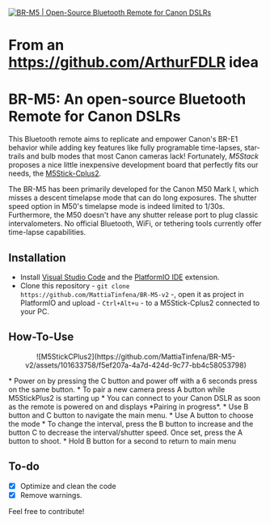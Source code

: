 [![BR-M5 | Open-Source Bluetooth Remote for Canon DSLRs](./.github/cover.png)](https://youtu.be/Gh5uEc2dNJM "BR-M5 | Open-Source Bluetooth Remote for Canon DSLRs")

# From an https://github.com/ArthurFDLR idea

# BR-M5: An open-source Bluetooth Remote for Canon DSLRs

This Bluetooth remote aims to replicate and empower Canon's BR-E1 behavior while adding key features like fully programable time-lapses, star-trails and bulb modes that most Canon cameras lack! Fortunately, *M5Stack* proposes a nice little inexpensive development board that perfectly fits our needs, the [M5Stick-Cplus2](https://shop.m5stack.com/products/m5stickc-plus2-esp32-mini-iot-development-kit).

The BR-M5 has been primarily developed for the Canon M50 Mark I, which misses a descent timelapse mode that can do long exposures. The shutter speed option in M50's timelapse mode is indeed limited to 1/30s. Furthermore, the M50 doesn't have any shutter release port to plug classic intervalometers. No official Bluetooth, WiFi, or tethering tools currently offer time-lapse capabilities.

## Installation

* Install [Visual Studio Code](https://code.visualstudio.com/download) and the [PlatformIO IDE](https://marketplace.visualstudio.com/items?itemName=platformio.platformio-ide) extension.
* Clone this repository - ```git clone https://github.com/MattiaTinfena/BR-M5-v2``` -, open it as project in PlatformIO and upload - ```Ctrl+Alt+u``` - to a M5Stick-Cplus2 connected to your PC.

## How-To-Use
<p align="center">
![M5StickCPlus2](https://github.com/MattiaTinfena/BR-M5-v2/assets/101633758/f5ef207a-4a7d-424d-9c77-bb4c58053798)
</p>
* Power on by pressing the C button and power off with a 6 seconds press on the same button.
* To pair a new camera press A button while M5StickPlus2 is starting up
* You can connect to your Canon DSLR as soon as the remote is powered on and displays *Pairing in progress*.
* Use B button and C button to navigate the main menu.
* Use A button to choose the mode
* To change the interval, press the B button to increase and the button C to decrease the interval/shutter speed. Once set, press the A button to shoot.
* Hold B button for a second to return to main menu

## To-do

- [x] Optimize and clean the code
- [x] Remove warnings.

Feel free to contribute!
